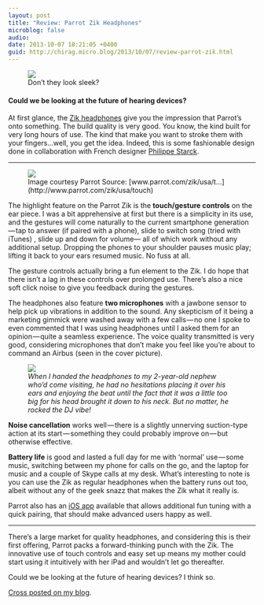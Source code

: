 ```yaml
---
layout: post
title: "Review: Parrot Zik Headphones"
microblog: false
audio: 
date: 2013-10-07 18:21:05 +0400
guid: http://chirag.micro.blog/2013/10/07/review-parrot-zik.html
---
```

<figure class="wp-caption">

<img src="https://cdn-images-1.medium.com/fit/t/NaN/NaN/0*xnW2UI_Hyl9Dtpnz.jpeg">

<figcaption class="wp-caption-text">Don’t they look sleek?</figcaption></figure>

<h4>Could we be looking at the future of hearing devices?</h4>
<p>At first glance, the <a href="http://www.parrot.com/zik/usa/" target="_blank">Zik headphones</a> give you the impression that Parrot’s onto something. The build quality is very good. You know, the kind built for very long hours of use. The kind that make you want to stroke them with your fingers...well, you get the idea. Indeed, this is some fashionable design done in collaboration with French designer <a href="http://www.starck.com/en/" target="_blank">Philippe Starck</a>.</p>

<hr>

<figure class="wp-caption">

<img src="https://cdtestweb.files.wordpress.com/2013/10/15e9b-0-a-6yjyt4q-dmm6f.jpeg">

<figcaption class="wp-caption-text">Image courtesy Parrot Source: [www.parrot.com/zik/usa/t...](http://www.parrot.com/zik/usa/touch)</figcaption></figure><p>The highlight feature on the Parrot Zik is the <strong>touch/gesture controls</strong> on the ear piece. I was a bit apprehensive at first but there is a simplicity in its use, and the gestures will come naturally to the current smartphone generation — tap to answer (if paired with a phone), slide to switch song (tried with iTunes) , slide up and down for volume— all of which work without any additional setup. Dropping the phones to your shoulder pauses music play; lifting it back to your ears resumed music. No fuss at all.</p>
<p>The gesture controls actually bring a fun element to the Zik. I do hope that there isn’t a lag in these controls over prolonged use. There’s also a nice soft click noise to give you feedback during the gestures.</p>
<p>The headphones also feature <strong>two microphones</strong> with a jawbone sensor to help pick up vibrations in addition to the sound. Any skepticism of it being a marketing gimmick were washed away with a few calls — no one I spoke to even commented that I was using headphones until I asked them for an opinion — quite a seamless experience. The voice quality transmitted is very good, considering microphones that don’t make you feel like you’re about to command an Airbus (seen in the cover picture).</p>
<figure class="wp-caption">

<img src="https://cdtestweb.files.wordpress.com/2013/10/f8e5b-0iwk2qudevwhjjco6.jpeg">

<figcaption class="wp-caption-text"><em>When I handed the headphones to my 2-year-old nephew who’d come visiting, he had no hesitations placing it over his ears and enjoying the beat until the fact that it was a little too big for his head brought it down to his neck. But no matter, he rocked the DJ vibe!</em></figcaption></figure><p><strong>Noise cancellation</strong> works well — there is a slightly unnerving suction-type action at its start — something they could probably improve on — but otherwise effective.</p>
<p><strong>Battery life</strong> is good and lasted a full day for me with ‘normal’ use — some music, switching between my phone for calls on the go, and the laptop for music and a couple of Skype calls at my desk. What’s interesting to note is you can use the Zik as regular headphones when the battery runs out too, albeit without any of the geek snazz that makes the Zik what it really is.</p>
<p>Parrot also has an <a href="https://itunes.apple.com/us/app/parrot-audio-suite/id523117085?mt=8" target="_blank">iOS app</a> available that allows additional fun tuning with a quick pairing, that should make advanced users happy as well.</p>
<hr>

<p>There’s a large market for quality headphones, and considering this is their first offering, Parrot packs a forward-thinking punch with the Zik. The innovative use of touch controls and easy set up means my mother could start using it intuitively with her iPad and wouldn’t let go thereafter.</p>
<p>Could we be looking at the future of hearing devices? I think so.</p>
<p><a href="http://blog.chirag.biz/post/63376557251/parrot-zik" target="_blank">Cross posted on my blog</a>.</p>
